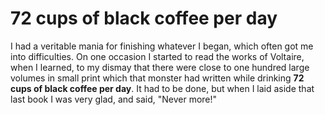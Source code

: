 # 72 cups of black coffee per day

I had a veritable mania for finishing whatever I began, which often got me into difficulties. On one occasion I started to read the works of Voltaire, when I learned, to my dismay that there were close to one hundred large volumes in small print which that monster had written while drinking **72 cups of black coffee per day**. It had to be done, but when I laid aside that last book I was very glad, and said, "Never more!"